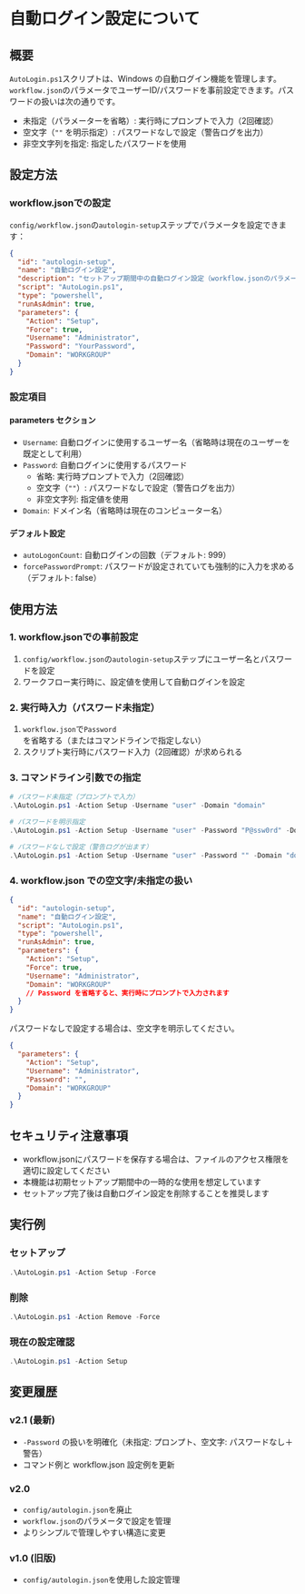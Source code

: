 # 自動ログイン設定について

## 概要
`AutoLogin.ps1`スクリプトは、Windows の自動ログイン機能を管理します。
`workflow.json`のパラメータでユーザーID/パスワードを事前設定できます。パスワードの扱いは次の通りです。

- 未指定（パラメーターを省略）: 実行時にプロンプトで入力（2回確認）
- 空文字（`""` を明示指定）: パスワードなしで設定（警告ログを出力）
- 非空文字列を指定: 指定したパスワードを使用

## 設定方法

### workflow.jsonでの設定

`config/workflow.json`の`autologin-setup`ステップでパラメータを設定できます：

```json
{
  "id": "autologin-setup",
  "name": "自動ログイン設定",
  "description": "セットアップ期間中の自動ログイン設定（workflow.jsonのパラメータまたは対話入力で設定）",
  "script": "AutoLogin.ps1",
  "type": "powershell",
  "runAsAdmin": true,
  "parameters": {
    "Action": "Setup",
    "Force": true,
    "Username": "Administrator",
    "Password": "YourPassword",
    "Domain": "WORKGROUP"
  }
}
```

### 設定項目

#### parameters セクション
- `Username`: 自動ログインに使用するユーザー名（省略時は現在のユーザーを既定として利用）
- `Password`: 自動ログインに使用するパスワード
  - 省略: 実行時プロンプトで入力（2回確認）
  - 空文字（`""`）: パスワードなしで設定（警告ログを出力）
  - 非空文字列: 指定値を使用
- `Domain`: ドメイン名（省略時は現在のコンピューター名）

#### デフォルト設定
- `autoLogonCount`: 自動ログインの回数（デフォルト: 999）
- `forcePasswordPrompt`: パスワードが設定されていても強制的に入力を求める（デフォルト: false）

## 使用方法

### 1. workflow.jsonでの事前設定
1. `config/workflow.json`の`autologin-setup`ステップにユーザー名とパスワードを設定
2. ワークフロー実行時に、設定値を使用して自動ログインを設定

### 2. 実行時入力（パスワード未指定）
1. `workflow.json`で`Password`を省略する（またはコマンドラインで指定しない）
2. スクリプト実行時にパスワード入力（2回確認）が求められる

### 3. コマンドライン引数での指定
```powershell
# パスワード未指定（プロンプトで入力）
.\AutoLogin.ps1 -Action Setup -Username "user" -Domain "domain"

# パスワードを明示指定
.\AutoLogin.ps1 -Action Setup -Username "user" -Password "P@ssw0rd" -Domain "domain"

# パスワードなしで設定（警告ログが出ます）
.\AutoLogin.ps1 -Action Setup -Username "user" -Password "" -Domain "domain"
```

### 4. workflow.json での空文字/未指定の扱い

```json
{
  "id": "autologin-setup",
  "name": "自動ログイン設定",
  "script": "AutoLogin.ps1",
  "type": "powershell",
  "runAsAdmin": true,
  "parameters": {
    "Action": "Setup",
    "Force": true,
    "Username": "Administrator",
    "Domain": "WORKGROUP"
    // Password を省略すると、実行時にプロンプトで入力されます
  }
}
```

パスワードなしで設定する場合は、空文字を明示してください。

```json
{
  "parameters": {
    "Action": "Setup",
    "Username": "Administrator",
    "Password": "",
    "Domain": "WORKGROUP"
  }
}
```

## セキュリティ注意事項
- workflow.jsonにパスワードを保存する場合は、ファイルのアクセス権限を適切に設定してください
- 本機能は初期セットアップ期間中の一時的な使用を想定しています
- セットアップ完了後は自動ログイン設定を削除することを推奨します

## 実行例

### セットアップ
```powershell
.\AutoLogin.ps1 -Action Setup -Force
```

### 削除
```powershell
.\AutoLogin.ps1 -Action Remove -Force
```

### 現在の設定確認
```powershell
.\AutoLogin.ps1 -Action Setup
```

## 変更履歴

### v2.1 (最新)
- `-Password` の扱いを明確化（未指定: プロンプト、空文字: パスワードなし＋警告）
- コマンド例と workflow.json 設定例を更新

### v2.0
- `config/autologin.json`を廃止
- `workflow.json`のパラメータで設定を管理
- よりシンプルで管理しやすい構造に変更

### v1.0 (旧版)
- `config/autologin.json`を使用した設定管理
